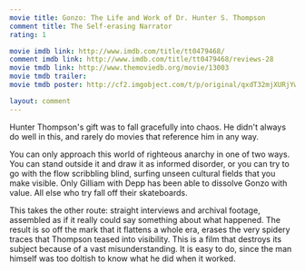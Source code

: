 ```yaml
---
movie title: Gonzo: The Life and Work of Dr. Hunter S. Thompson
comment title: The Self-erasing Narrator
rating: 1

movie imdb link: http://www.imdb.com/title/tt0479468/
comment imdb link: http://www.imdb.com/title/tt0479468/reviews-28
movie tmdb link: http://www.themoviedb.org/movie/13003
movie tmdb trailer: 
movie tmdb poster: http://cf2.imgobject.com/t/p/original/qxdT32mjXURjYwhajnobQp1Y114.jpg

layout: comment
---
```


Hunter Thompson's gift was to fall gracefully into chaos. He didn't always do well in this, and rarely do movies that reference him in any way.

You can only approach this world of righteous anarchy in one of two ways. You can stand outside it and draw it as informed disorder, or you can try to go with the flow scribbling blind, surfing unseen cultural fields that you make visible. Only Gilliam with Depp has been able to dissolve Gonzo with value. All else who try fall off their skateboards.

This takes the other route: straight interviews and archival footage, assembled as if it really could say something about what happened. The result is so off the mark that it flattens a whole era, erases the very spidery traces that Thompson teased into visibility. This is a film that destroys its subject because of a vast misunderstanding. It is easy to do, since the man himself was too doltish to know what he did when it worked.
